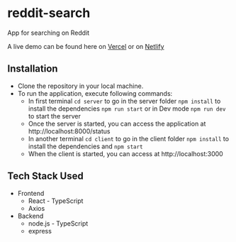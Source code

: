 # reddit-search
App for searching on Reddit

A live demo can be found here on [Vercel](https://reddit-search-one.vercel.app/) or on [Netlify](https://unique-kleicha-b6c18f.netlify.app/)


## Installation
+ Clone the repository in your local machine.
+ To run the application, execute following commands:
  - In first terminal `cd server` to go in the server folder `npm install` to install the dependencies `npm run start` or in Dev mode `npm run dev` to start the server
  - Once the server is started, you can access the application at http://localhost:8000/status
  - In another terminal `cd client` to go in the client folder `npm install` to install the dependencies and `npm start`
  - When the client is started, you can access at http://localhost:3000


## Tech Stack Used
+ Frontend
  - React - TypeScript
  - Axios
+ Backend
  - node.js - TypeScript
  - express

